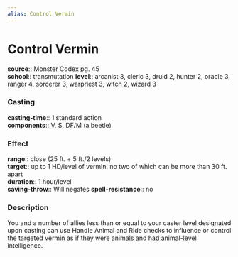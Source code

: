 ```yaml
---
alias: Control Vermin
---
```


# Control Vermin 

**source**:: Monster Codex pg. 45  
**school**:: transmutation
**level**:: arcanist 3, cleric 3, druid 2, hunter 2, oracle 3, ranger 4, sorcerer 3, warpriest 3, witch 2, wizard 3

### Casting 

**casting-time**:: 1 standard action  
**components**:: V, S, DF/M (a beetle)

### Effect 

**range**:: close (25 ft. + 5 ft./2 levels)  
**target**:: up to 1 HD/level of vermin, no two of which can be more than 30 ft. apart  
**duration**:: 1 hour/level  
**saving-throw**:: Will negates
**spell-resistance**:: no

### Description 

You and a number of allies less than or equal to your caster level designated upon casting can use Handle Animal and Ride checks to influence or control the targeted vermin as if they were animals and had animal-level intelligence.
